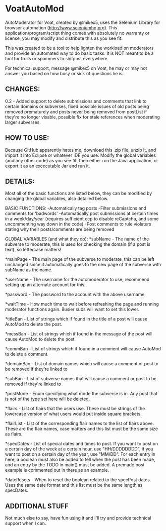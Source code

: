 # VoatAutoMod
AutoModerator for Voat, created by @mikex5, uses the Selenium Library for browser automation (http://www.seleniumhq.org). This application/program/script thing comes with absolutely no warranty or license, you may modify and distribute this as you see fit.

This was created to be a tool to help lighten the workload on moderators and provide an automated way to do basic tasks. It is NOT meant to be a tool for trolls or spammers to shitpost everywhere. 

For technical support, message @mikex5 on Voat, he may or may not answer you based on how busy or sick of questions he is.

CHANGES:
--------
0.2 - Added support to delete submissions and comments that link to certain domains or subverses, fixed possible issues of old posts being removed prematurely and posts never being removed from postList if they're no longer visable, possible fix for stale references when moderating larger subverses.


HOW TO USE:
-----------

Because GitHub apparently hates me, download this .zip file, unzip it, and import it into Eclipse or whatever IDE you use. Modify the global variables (and any other code) as you see fit, then either run the Java application, or export it as an excecutable Jar and run it.


DETAILS:
--------

Most all of the basic functions are listed below, they can be modified by changing the global variables, also detailed below.

BASIC FUNCTIONS:
-Automatically tag posts
-Filter submissions and comments for 'badwords'
-Automatically post submissions at certain times in a week/day/year (requires sufficient ccp to disable reCaptcha, and some uncommenting way down in the code)
-Post comments to rule violaters stating why their posts/comments are being removed

GLOBAL VARIABLES (and what they do):
*subName - The name of the subverse to moderate, this is used for checking the domain (if a post is text), so lettercase matters!

*mainPage - The main page of the subverse to moderate, this can be left unchanged since it automatically goes to the new page of the subverse with subName as the name.

*userName - The username for the automoderator to use, recommend setting up an alternate account for this.

*password - The password to the account with the above username.

*waitTime - How much time to wait before refreshing the page and running moderator functions again. Busier subs will want to set this lower.

*titleBan - List of strings which if found in the title of a post will cause AutoMod to delete the post.

*messBan - List of strings which if found in the message of the post will cause AutoMod to delete the post.

*commBan - List of strings which if found in a comment will cause AutoMod to delete a comment.

*domainBan - List of domain names which will cause a comment or post to be removed if they're linked to

*subBan - List of subverse names that will cause a comment or post to be removed if they're linked to

*postMode - Enum specifying what mode the subverse is in. Any post that is not of the type set here will be deleted.

*flairs - List of flairs that the users use. These must be strings of the lowercase version of what users would put inside square brackets.

*flairList - List of the corresponding flair names to the list of flairs above. These are the flair names, case matters and this list must be the same size as flairs.

*specDates - List of special dates and times to post. If you want to post on a certain day of the week at a certain hour, use "HH/DDDDDDDD", if you want to post on a certain day of the year, use "MM/DD". For each entry in here, a boolean must also be added to tell when the post has been made, and an entry by the TODO in main() must be added. A premade post example is commented out in there as an example.

*dateResets - When to reset the boolean related to the specPost dates. Uses the same date format and this list must be the same length as specDates.


ADDITIONAL STUFF
----------------

Not much else to say, have fun using it and I'll try and provide technical support when I can.
